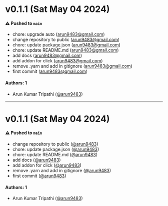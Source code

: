 # v0.1.1 (Sat May 04 2024)

#### ⚠️ Pushed to `main`

- chore: upgrade auto (arun9483@gmail.com)
- change repository to public (arun9483@gmail.com)
- chore: update package.json (arun9483@gmail.com)
- chore: update README.md (arun9483@gmail.com)
- add docs (arun9483@gmail.com)
- add addon for click (arun9483@gmail.com)
- remove .yarn and add in gitignore (arun9483@gmail.com)
- first commit (arun9483@gmail.com)

#### Authors: 1

- Arun Kumar Tripathi ([@arun9483](https://github.com/arun9483))

---

# v0.1.1 (Sat May 04 2024)

#### ⚠️ Pushed to `main`

- change repository to public ([@arun9483](https://github.com/arun9483))
- chore: update package.json ([@arun9483](https://github.com/arun9483))
- chore: update README.md ([@arun9483](https://github.com/arun9483))
- add docs ([@arun9483](https://github.com/arun9483))
- add addon for click ([@arun9483](https://github.com/arun9483))
- remove .yarn and add in gitignore ([@arun9483](https://github.com/arun9483))
- first commit ([@arun9483](https://github.com/arun9483))

#### Authors: 1

- Arun Kumar Tripathi ([@arun9483](https://github.com/arun9483))
